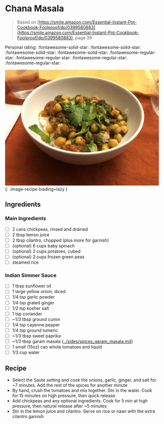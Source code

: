 # Chana Masala

> Based on [https://smile.amazon.com/Essential-Instant-Pot-Cookbook-Foolproof/dp/0399580883](https://smile.amazon.com/Essential-Instant-Pot-Cookbook-Foolproof/dp/0399580883), page 39

<!-- {cts} rating=1; (User can specify rating on scale of 1-5) -->

Personal rating: :fontawesome-solid-star: :fontawesome-solid-star: :fontawesome-solid-star: :fontawesome-solid-star: :fontawesome-regular-star: :fontawesome-regular-star: :fontawesome-regular-star: :fontawesome-regular-star:

<!-- {cte} -->

<!-- {cts} name_image=chana_masala.jpeg; (User can specify image name) -->

![chana_masala.jpeg](./chana_masala.jpeg){: .image-recipe loading=lazy }

<!-- {cte} -->

## Ingredients

### Main Ingredients

- [ ] 2 cans chickpeas, rinsed and drained
- [ ] 2 tbsp lemon juice
- [ ] 2 tbsp cilantro, chopped (plus more for garnish)
- [ ] (optional) 6 cups baby spinach
- [ ] (optional) 2 cups potatoes, cubed
- [ ] (optional) 2 cups frozen green peas
- [ ] steamed rice

### Indian Simmer Sauce

- [ ] 1 tbsp sunflower oil
- [ ] 1 large yellow onion, diced
- [ ] 1/4 tsp garlic powder
- [ ] 1/4 tsp grated ginger
- [ ] 1/2 tsp kosher salt
- [ ] 1 tsp coriander
- [ ] ~1/3 tbsp ground cumin
- [ ] 1/4 tsp cayenne pepper
- [ ] 1/4 tsp ground tumeric
- [ ] ~1/3 tbsp sweet paprika
- [ ] ~1/3 tbsp garam masala ([../sides/spices_garam_masala.md]([../sides/spices_garam_masala.md]))
- [ ] 1 small (15oz) can whole tomatoes and liquid
- [ ] 1/3 cup water

## Recipe

- Select the Saute setting and cook the onions, garlic, ginger, and salt for ~7 minutes. Add the rest of the spices for another minute
- By hand, crush the tomatoes and mix together. Stir in the water. Cook for 15 minutes on high pressure, then quick release
- Add chickpeas and any optional ingredients. Cook for 5 min at high pressure, then natural release after ~5 minutes
- Stir in the lemon juice and cilantro. Serve on rice or naan with the extra cilantro garnish
